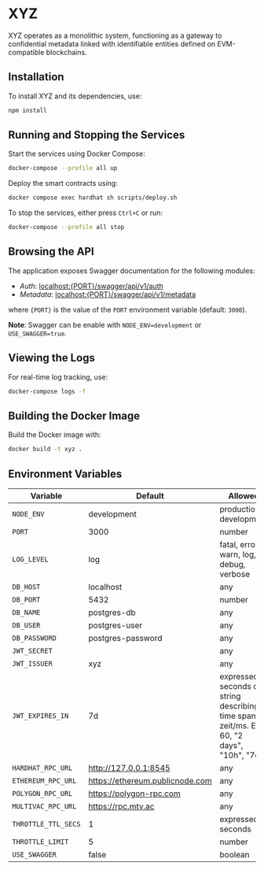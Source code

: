 # XYZ

XYZ operates as a monolithic system, functioning as a gateway to confidential metadata linked with identifiable entities defined on EVM-compatible blockchains.

## Installation

To install XYZ and its dependencies, use:

```bash
npm install
```

## Running and Stopping the Services

Start the services using Docker Compose:

```bash
docker-compose --profile all up
```

Deploy the smart contracts using:

```bash
docker compose exec hardhat sh scripts/deploy.sh
```

To stop the services, either press `Ctrl+C` or run:

```bash
docker-compose --profile all stop
```

## Browsing the API

The application exposes Swagger documentation for the following modules:

- *Auth*: [localhost:{PORT}/swagger/api/v1/auth](http://localhost:3000/swagger/api/v1/auth)
- *Metadata*: [localhost:{PORT}/swagger/api/v1/metadata](http://localhost:3000/swagger/api/v1/metadata)

where `{PORT}` is the value of the `PORT` environment variable (default: `3000`).

**Note**: Swagger can be enable with `NODE_ENV=development` or `USE_SWAGGER=true`.

## Viewing the Logs

For real-time log tracking, use:

```bash
docker-compose logs -f
```

## Building the Docker Image

Build the Docker image with:

```bash
docker build -t xyz .
```

## Environment Variables

| Variable           | Default                  | Allowed                                      |
| ------------------ | ------------------------ | -------------------------------------------- |
| `NODE_ENV`         | development              | production, development                      |
| `PORT`             | 3000                     | number                                       |
| `LOG_LEVEL`        | log                      | fatal, error, warn, log, debug, verbose       |
| `DB_HOST`          | localhost                | any                                          |
| `DB_PORT`          | 5432                     | number                                       |
| `DB_NAME`          | postgres-db              | any                                          |
| `DB_USER`          | postgres-user            | any                                          |
| `DB_PASSWORD`      | postgres-password        | any                                          |
| `JWT_SECRET`       |                          | any                                          |
| `JWT_ISSUER`       | xyz                      | any                                          |
| `JWT_EXPIRES_IN`   | 7d                       | expressed in seconds or a string describing a time span zeit/ms. Eg: 60, "2 days", "10h", "7d" |
| `HARDHAT_RPC_URL`  | <http://127.0.0.1:8545>  | any                                          |
| `ETHEREUM_RPC_URL` | <https://ethereum.publicnode.com>                         | any                                          |
| `POLYGON_RPC_URL`  | <https://polygon-rpc.com>                         | any |
| `MULTIVAC_RPC_URL`  | <https://rpc.mtv.ac>                         | any |
| `THROTTLE_TTL_SECS`| 1                         | expressed in seconds                                        |
| `THROTTLE_LIMIT`   | 5                         | number                                            |
| `USE_SWAGGER`      | false                    | boolean                                      |
